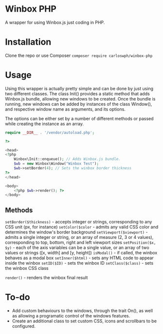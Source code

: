 # Winbox PHP

A wrapper for using Winbox.js just coding in PHP.

# Installation

Clone the repo or use Composer `composer require carloswph/winbox-php`

# Usage

Using this wrapper is actually pretty simple and can be done by just using two different classes. The class Init() provides a static method that adds Winbox.js bundle, allowing new windows to be created. Once the bundle is running, new windows can be added by instances of the class Window(), and respective window name as arguments, and its options. 

The options can be either set by a number of different methods or passed while creating the instance as an array.

```php
require __DIR__ . '/vendor/autoload.php';

?>

<head>
<?php 
	Winbox\Init::enqueue(); // Adds Winbox.js bundle.
	$wb = new Winbox\Window("Winbox Test");
	$wb->setBorder(4); // Sets the winbox border thickness
?>
</head>

<body>
	<?php $wb->render(); ?>
</body>
```

## Methods

`setBorder($thickness)` - accepts integer or strings, corresponding to any CSS unit (px, for instance)
`setColor($color` - admits any valid CSS color and determines the window's border background
`setViewport($viewport)` - admits a single integer or string, or an array of measure (2, 3 or 4 values), corresponding to top, bottom, right and left viewport sizes
`setPosition($x, $y)` - each of the axis variables can be a single value, or an array of two values or strings ([x, width] and [y, height])
`isModal()` - if called, the winbox behaves as a modal box
`setInner($html)` - sets any HTML code to appear inside the winbox
`setID($ID)` - sets the winbox ID
`setClass($class)` - sets the winbox CSS class

`render()` - renders the winbox final result

# To-do

* Add custom behaviours to the windows, through the trait On(), as well as allowing a programatic control of the windows features.
* Create an additional class to set custom CSS, icons and scrollbars to be configured.
